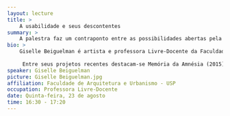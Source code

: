```yaml
---
layout: lecture
title: >
    A usabilidade e seus descontentes
summary: >
    A palestra faz um contraponto entre as possibilidades abertas pela popularização e diversificação dos meios de acesso à Internet e os limites ao imaginário impostos pela “ditadura dos templates”, em nome da usabilidade.
bio: >
    Giselle Beiguelman é artista e professora Livre-Docente da Faculdade de Arquitetura e Urbanismo da Universidade de São Paulo (FAU-USP). Pesquisa preservação de arte digital, arte e ativismo na cidade em rede e as estéticas da memória no século 21. Desenvolve projetos de intervenções artísticas no espaço público e com mídias digitais. É autora de vários livros e artigos sobre o nomadismo contemporâneo e as práticas da cultura digital. Foi coordenadora do curso de Design da FAUUSP de 2013 a 2015, onde leciona desde 2011.
    
     Entre seus projetos recentes destacam-se Memória da Amnésia (2015), Odiolândia (2017) e a curadoria de Arquinterface: a cidade expandida pelas redes (2015). É membro do Laboratório para OUTROS Urbanismos (FAUUSP) e do Interdisciplinary Laboratory Image Knowledge ? Humboldt-Universität zu Berlin. Suas obras artísticas integram acervos de museus no Brasil e no exterior, como ZKM (Alemanha), MAC-USP e Pinacoteca do Estado de São Paulo, entre outros. Entre outros prêmios recebeu o Prêmio ABCA (Associação Brasileira dos Críticos de Arte) 2016, categoria Destaque e o Prêmio Sergio Motta de Arte e Tecnologia em 2003. Em 2014, integrou o grupo de 10 net artistas internacionais convidados pelo The Webby Awards para participar da exposição comemorativa dos 25 anos da WWW (The Web at 25).
speaker: Giselle Beiguelman
picture: Giselle Beiguelman.jpg
affiliation: Faculdade de Arquitetura e Urbanismo - USP
occupation: Professora Livre-Docente
date: Quinta-feira, 23 de agosto
time: 16:30 - 17:20
---
```

